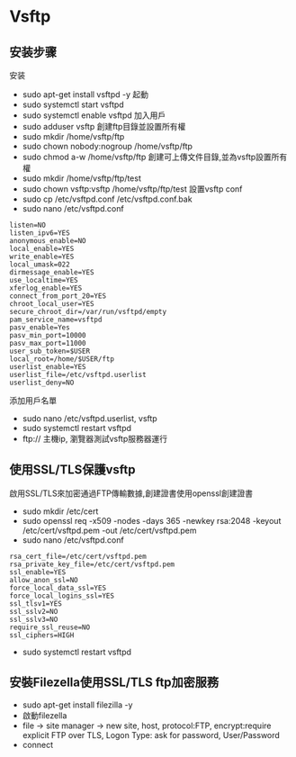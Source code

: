 # Vsftp
## 安装步骤
安装
- sudo apt-get install vsftpd -y
起動
- sudo systemctl start vsftpd
- sudo systemctl enable vsftpd
加入用戶
- sudo adduser vsftp
創建ftp目錄並設置所有權
- sudo mkdir /home/vsftp/ftp
- sudo chown nobody:nogroup /home/vsftp/ftp
- sudo chmod a-w /home/vsftp/ftp
創建可上傳文件目錄,並為vsftp設置所有權
- sudo mkdir /home/vsftp/ftp/test
- sudo chown vsftp:vsftp /home/vsftp/ftp/test
設置vsftp conf
- sudo cp /etc/vsftpd.conf /etc/vsftpd.conf.bak
- sudo nano /etc/vsftpd.conf

```t
listen=NO
listen_ipv6=YES
anonymous_enable=NO
local_enable=YES
write_enable=YES
local_umask=022
dirmessage_enable=YES
use_localtime=YES
xferlog_enable=YES
connect_from_port_20=YES
chroot_local_user=YES
secure_chroot_dir=/var/run/vsftpd/empty
pam_service_name=vsftpd
pasv_enable=Yes
pasv_min_port=10000
pasv_max_port=11000
user_sub_token=$USER
local_root=/home/$USER/ftp
userlist_enable=YES
userlist_file=/etc/vsftpd.userlist
userlist_deny=NO
```

添加用戶名單
- sudo nano /etc/vsftpd.userlist, vsftp
- sudo systemctl restart vsftpd
- ftp:// 主機ip, 瀏覽器測試vsftp服務器運行
## 使用SSL/TLS保護vsftp
啟用SSL/TLS來加密通過FTP傳輸數據,創建證書使用openssl創建證書
- sudo mkdir /etc/cert
- sudo openssl req -x509 -nodes -days 365 -newkey rsa:2048 -keyout /etc/cert/vsftpd.pem -out /etc/cert/vsftpd.pem
- sudo nano /etc/vsftpd.conf

```t
rsa_cert_file=/etc/cert/vsftpd.pem
rsa_private_key_file=/etc/cert/vsftpd.pem
ssl_enable=YES
allow_anon_ssl=NO
force_local_data_ssl=YES
force_local_logins_ssl=YES
ssl_tlsv1=YES
ssl_sslv2=NO
ssl_sslv3=NO
require_ssl_reuse=NO
ssl_ciphers=HIGH
```

- sudo systemctl restart vsftpd
## 安裝Filezella使用SSL/TLS ftp加密服務
- sudo apt-get install filezilla -y
- 啟動filezella
- file -> site manager -> new site, host, protocol:FTP, encrypt:require explicit FTP over TLS, Logon Type: ask for password, User/Password
- connect